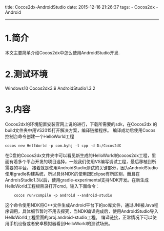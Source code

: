 title: Cocos2dx-AndroidStudio
date: 2015-12-16 21:26:37
tags:
      - Cocos2dx
      - Android

---

# 1.简介
   本文主要简单介绍Cocos2dx中怎么使用AndroidStudio开发.

# 2.测试环境
Windows10
Cocos2dx3.9
AndroidStudio1.3.2

 <!--more-->

# 3.内容

   Cocos2dx的环境配置安装官网上说的进行，下载所需要的sdk，在Cocos2dx 的build文件夹中用VS2015打开解决方案，编译链接程序。
    编译成功后使用Cocos控制台命令创建一个HelloWorld工程

    cocos new HellWorld -p com.byhj -l cpp -d D:/Cocos2dX
  在D盘的Cocos2dx文件夹中可以看见新生成的HelloWorld的cocos2dx工程，里面有着多个平台开发的项目选择，一般我们使用VS编写调试工程，最后移植到所需要的平台。
     接着就是使用AndroidStudio测试的关键部分，因为AndroidStudio使用gradle构建系统，所以具体NDK的使用跟Eclipse有所区别，而且在AndroisStudio1.3以后，使用gradle-experimental支持NDK开发。在新生成HelloWorld工程根目录打开cmd，输入下面命令：

        cocos run/compile -p android --android-studio      
 这个命令使用NDK将C++文件生成Android平台下的so库文件，通过JNI被Java程序调用，具体细节暂时不用去探究，当NDK编译完成后，使用AndroidStudio导入HelloWorld工程里面的proj.android-studio工程。  编译链接，正常情况下可以使用手机设备或者安卓模拟器看到HelloWorld的测试场景。
